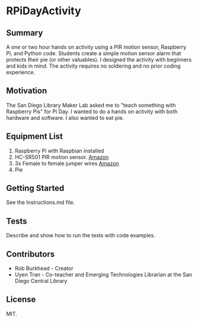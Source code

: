 # RPiDayActivity

## Summary
A one or two hour hands on activity using a PIR motion sensor, Raspberry Pi, and Python code. Students create a simple motion sensor alarm that protects their pie (or other valuables). I designed the activity with beginners and kids in mind. The activity requires no soldering and no prior coding experience. 

## Motivation

The San Diego Library Maker Lab asked me to "teach something with Raspberry Pis" for Pi Day. I wanted to do a hands on activity with both hardware and software. I also wanted to eat pie.

## Equipment List

1. Raspberry Pi with Raspbian installed
1. HC-SR501 PIR motion sensor. [Amazon](http://www.amazon.com/s/ref=sr_nr_p_85_0?fst=as%3Aoff&rh=i%3Aaps%2Ck%3AHC-SR501%2Cp_85%3A2470955011&keywords=HC-SR501&ie=UTF8&qid=1458703999&rnid=2470954011)
1. 3x Female to female jumper wires [Amazon](http://www.amazon.com/s/ref=nb_sb_noss_2?url=search-alias%3Daps&field-keywords=female+to+female+jumper)
1. Pie 

## Getting Started

See the Instructions.md file.  

## Tests

Describe and show how to run the tests with code examples.

## Contributors

+ Rob Burkhead - Creator 
+ Uyen Tran - Co-teacher and Emerging Technologies Librarian at the San Diego Central Library

## License

MIT. 